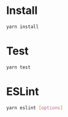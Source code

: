 # Install

```sh
yarn install
```

# Test

```sh
yarn test
```

# ESLint

```sh
yarn eslint [options]
```
